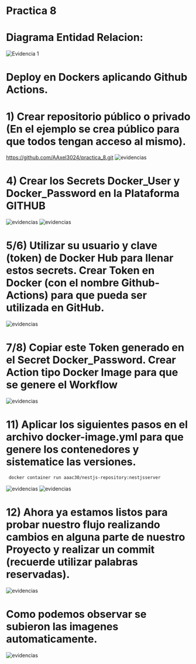 # Practica 8
# Diagrama Entidad Relacion:
![Evidencia 1](<./evidencias/1.jpg>)
# Deploy en Dockers aplicando Github Actions.
# 1) Crear repositorio público o privado (En el ejemplo se crea público para que todos tengan acceso al mismo). 
https://github.com/AAxel3024/practica_8.git
![evidencias](<./evidencias/Imagen_1.png>)

# 4)  Crear los Secrets Docker_User y Docker_Password en la Plataforma GITHUB
![evidencias](<./evidencias/Imagen_3.png>)
![evidencias](<./evidencias/Imagen_6.png>)
# 5/6) Utilizar su usuario y clave (token) de Docker Hub para llenar estos secrets. Crear Token en Docker (con el nombre Github-Actions) para que pueda ser utilizada en GitHub.
![evidencias](<./evidencias/Imagen_5.png>)
# 7/8) Copiar este Token generado en el Secret Docker_Password. Crear Action tipo Docker Image para que se genere el Workflow
![evidencias](<./evidencias/Imagen_8.png>)

# 11)   Aplicar los siguientes pasos en el archivo docker-image.yml para que genere los contenedores y sistematice las versiones.
```bash
 docker container run aaac30/nestjs-repository:nestjsserver
```
![evidencias](<./evidencias/Imagen_9.png>)
![evidencias](<./evidencias/Imagen_10.png>)

# 12) Ahora ya estamos listos para probar nuestro flujo realizando cambios en alguna parte de nuestro Proyecto y realizar un commit (recuerde utilizar palabras reservadas).
![evidencias](<./evidencias/Imagen_11.png>)
# Como podemos observar se subieron las imagenes automaticamente.
![evidencias](<./evidencias/Imagen_12.png>)